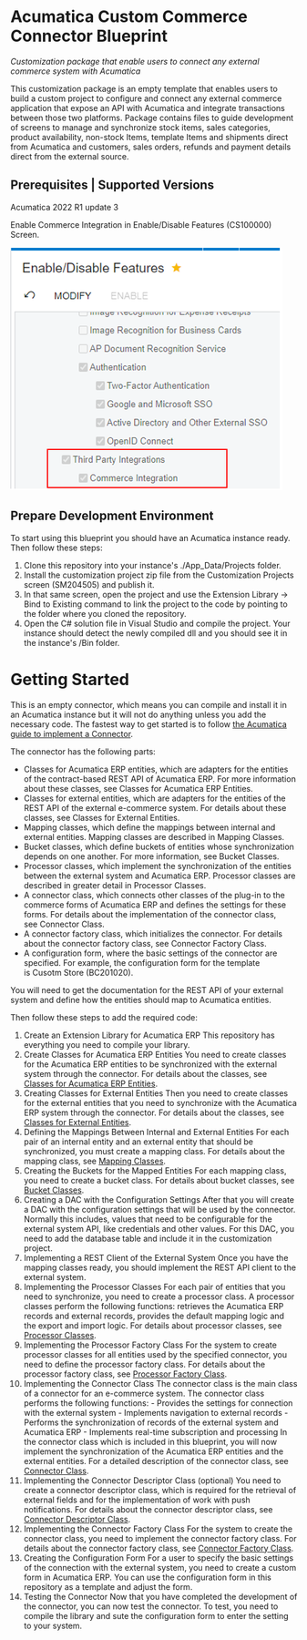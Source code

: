 # Acumatica Custom Commerce Connector Blueprint

_Customization package that enable users to connect any external commerce system with Acumatica_

This customization package is an empty template that enables users to build a custom project to configure and connect any external commerce application that expose an API with Acumatica and integrate transactions between those two platforms. Package contains files to guide development of screens to manage and synchronize stock items, sales categories, product availability, non-stock Items, template Items and shipments direct from Acumatica and customers, sales orders, refunds and payment details direct from the external source.

## Prerequisites | Supported Versions

Acumatica 2022 R1 update 3

Enable Commerce Integration in Enable/Disable Features (CS100000) Screen.

![Screenshot](./Images/EnableDisable.png)

## Prepare Development Environment

To start using this blueprint you should have an Acumatica instance ready.
Then follow these steps:

1. Clone this repository into your instance's ./App_Data/Projects folder.
2. Install the customization project zip file from the Customization Projects screen (SM204505) and publish it.
3. In that same screen, open the project and use the Extension Library -> Bind to Existing command to link the project to the code by pointing to the folder where you cloned the repository.
4. Open the C# solution file in Visual Studio and compile the project. Your instance should detect the newly compiled dll and you should see it in the instance's /Bin folder.

# Getting Started

This is an empty connector, which means you can compile and install it in an Acumatica instance but it will not do anything unless you add the necessary code.
The fastest way to get started is to follow [the Acumatica guide to implement a Connector](<https://help-2022r1.acumatica.com/(W(22))/Help?ScreenId=ShowWiki&pageid=87fda905-6a19-4f51-b16c-142ad8ce6948>).

The connector has the following parts:

- Classes for Acumatica ERP entities, which are adapters for the entities of the contract-based REST API of Acumatica ERP. For more information about these classes, see Classes for Acumatica ERP Entities.
- Classes for external entities, which are adapters for the entities of the REST API of the external e-commerce system. For details about these classes, see Classes for External Entities.
- Mapping classes, which define the mappings between internal and external entities. Mapping classes are described in Mapping Classes.
- Bucket classes, which define buckets of entities whose synchronization depends on one another. For more information, see Bucket Classes.
- Processor classes, which implement the synchronization of the entities between the external system and Acumatica ERP. Processor classes are described in greater detail in Processor Classes.
- A connector class, which connects other classes of the plug-in to the commerce forms of Acumatica ERP and defines the settings for these forms. For details about the implementation of the connector class, see Connector Class.
- A connector factory class, which initializes the connector. For details about the connector factory class, see Connector Factory Class.
- A configuration form, where the basic settings of the connector are specified. For example, the configuration form for the template is Cusotm Store (BC201020).

You will need to get the documentation for the REST API of your external system and define how the entities should map to Acumatica entities.

Then follow these steps to add the required code:

1. Create an Extension Library for Acumatica ERP
   This repository has everything you need to compile your library.
2. Create Classes for Acumatica ERP Entities
   You need to create classes for the Acumatica ERP entities to be synchronized with the external system through the connector. For details about the classes, see [Classes for Acumatica ERP Entities](<https://help-2022r1.acumatica.com/(W(22))/Help?ScreenId=ShowWiki&pageid=e42854cc-af54-4ac1-8560-5a8c7968451b>).
3. Creating Classes for External Entities
   Then you need to create classes for the external entities that you need to synchronize with the Acumatica ERP system through the connector. For details about the classes, see [Classes for External Entities](<https://help-2022r1.acumatica.com/(W(22))/Help?ScreenId=ShowWiki&pageid=87fda905-6a19-4f51-b16c-142ad8ce6948>).
4. Defining the Mappings Between Internal and External Entities
   For each pair of an internal entity and an external entity that should be synchronized, you must create a mapping class. For details about the mapping class, see [Mapping Classes](<https://help-2022r1.acumatica.com/(W(22))/Help?ScreenId=ShowWiki&pageid=b8f3a608-10cd-44cb-8338-96be1a45d02c>).
5. Creating the Buckets for the Mapped Entities
   For each mapping class, you need to create a bucket class. For details about bucket classes, see [Bucket Classes](<https://help-2022r1.acumatica.com/(W(22))/Help?ScreenId=ShowWiki&pageid=51df84f5-e853-415e-95d4-9aefaaff090f>).
6. Creating a DAC with the Configuration Settings
   After that you will create a DAC with the configuration settings that will be used by the connector. Normally this includes, values that need to be configurable for the external system API, like credentials and other values. For this DAC, you need to add the database table and include it in the customization project.
7. Implementing a REST Client of the External System
   Once you have the mapping classes ready, you should implement the REST API client to the external system.
8. Implementing the Processor Classes
   For each pair of entities that you need to synchronize, you need to create a processor class. A processor classes perform the following functions: retrieves the Acumatica ERP records and external records, provides the default mapping logic and the export and import logic. For details about processor classes, see [Processor Classes](<https://help-2022r1.acumatica.com/(W(22))/Help?ScreenId=ShowWiki&pageid=9b3624d8-b77f-427b-b56c-8008b3520201>).
9. Implementing the Processor Factory Class
   For the system to create processor classes for all entities used by the specified connector, you need to define the processor factory class. For details about the processor factory class, see [Processor Factory Class](<https://help-2022r1.acumatica.com/(W(22))/Help?ScreenId=ShowWiki&pageid=eb022898-6f8b-4721-9066-cd41f02387ac>).
10. Implementing the Connector Class
    The connector class is the main class of a connector for an e-commerce system.
    The connector class performs the following functions: - Provides the settings for connection with the external system - Implements navigation to external records - Performs the synchronization of records of the external system and Acumatica ERP - Implements real-time subscription and processing
    In the connector class which is included in this blueprint, you will now implement the synchronization of the Acumatica ERP entities and the external entities. For a detailed description of the connector class, see [Connector Class](<https://help-2022r1.acumatica.com/(W(22))/Help?ScreenId=ShowWiki&pageid=264c59ca-c18e-4e40-95ce-3c295f3456fc>).
11. Implementing the Connector Descriptor Class (optional)
    You need to create a connector descriptor class, which is required for the retrieval of external fields and for the implementation of work with push notifications. For details about the connector descriptor class, see [Connector Descriptor Class](<https://help-2022r1.acumatica.com/(W(22))/Help?ScreenId=ShowWiki&pageid=ea256e10-9acc-4a54-bd8c-2f66feffe31b>).
12. Implementing the Connector Factory Class
    For the system to create the connector class, you need to implement the connector factory class. For details about the connector factory class, see [Connector Factory Class](<https://help-2022r1.acumatica.com/(W(22))/Help?ScreenId=ShowWiki&pageid=1b1aa251-72f7-4eb2-bda9-084dad58dd1f>).
13. Creating the Configuration Form
    For a user to specify the basic settings of the connection with the external system, you need to create a custom form in Acumatica ERP. You can use the configuration form in this repository as a template and adjust the form.
14. Testing the Connector
    Now that you have completed the development of the connector, you can now test the connector. To test, you need to compile the library and sute the configuration form to enter the setting to your system.
